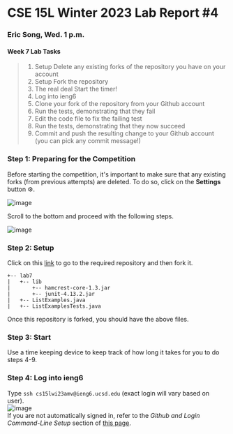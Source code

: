 # CSE 15L Winter 2023 Lab Report #4   
### Eric Song, Wed. 1 p.m.    

#### Week 7 Lab Tasks
>1. Setup Delete any existing forks of the repository you have on your account
>2. Setup Fork the repository
>3. The real deal Start the timer!
>4. Log into ieng6
>5. Clone your fork of the repository from your Github account
>6. Run the tests, demonstrating that they fail
>7. Edit the code file to fix the failing test
>8. Run the tests, demonstrating that they now succeed
>9. Commit and push the resulting change to your Github account (you can pick any commit message!)   


### Step 1: Preparing for the Competition   
Before starting the competition, it's important to make sure that any existing forks (from previous attempts) are deleted.
To do so, click on the **Settings** button ⚙️.   

![image](https://user-images.githubusercontent.com/67176000/221398308-a059a567-408b-437c-b57c-f91f991e890e.png)   

Scroll to the bottom and proceed with the following steps.   

![image](https://user-images.githubusercontent.com/67176000/221398325-45d0fbf0-2b32-422c-908d-9d3ec15112bb.png)    

### Step 2: Setup   
Click on this [link](https://github.com/ucsd-cse15l-w23/lab7) to go to the required repository and then fork it.   
```
+-- lab7
|   +-- lib
|       +-- hamcrest-core-1.3.jar
|       +-- junit-4.13.2.jar
|   +-- ListExamples.java
|   +-- ListExamplesTests.java
```   
Once this repository is forked, you should have the above files.   

### Step 3: Start  
Use a time keeping device to keep track of how long it takes for you to do steps 4-9.   

### Step 4: Log into ieng6   
Type `ssh cs15lwi23amv@ieng6.ucsd.edu` (exact login will vary based on user).   
![image](https://user-images.githubusercontent.com/67176000/221399392-b30ba543-5444-42a4-a823-ace39ebb9c97.png)   
If you are not automatically signed in, refer to the *Github and Login Command-Line Setup* section of [this page](https://ucsd-cse15l-w23.github.io/week/week7/).   








